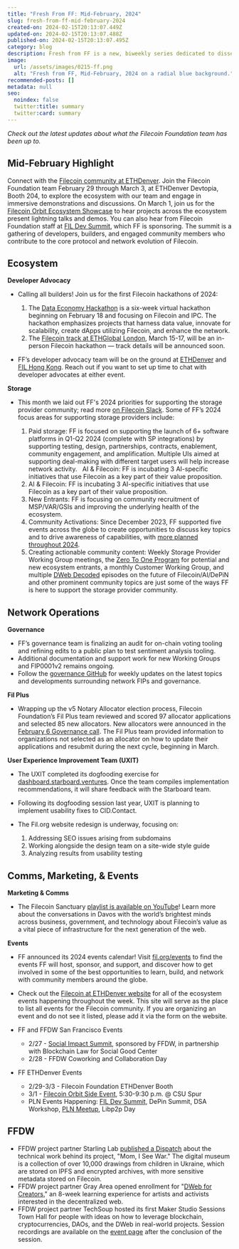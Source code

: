 ```yaml
---
title: "Fresh From FF: Mid-February, 2024"
slug: fresh-from-ff-mid-february-2024
created-on: 2024-02-15T20:13:07.449Z
updated-on: 2024-02-15T20:13:07.488Z
published-on: 2024-02-15T20:13:07.495Z
category: blog
description: Fresh from FF is a new, biweekly series dedicated to disseminating the latest information and updates from FF teams in their ongoing efforts to support our incredible community of developers, storage providers, storage clients, project partners, advocates, and more as we work toward our mission of building a stronger, more decentralized internet.
image:
  url: /assets/images/0215-ff.png
  alt: "Fresh from FF, Mid-February, 2024 on a radial blue background."
recommended-posts: []
metadata: null
seo:
  noindex: false
  twitter:title: summary
  twitter:card: summary
---
```


_Check out the latest updates about what the Filecoin Foundation team has been up to._

## Mid-February Highlight

Connect with the [Filecoin community at ETHDenver](https://hub.fil.org/events/ethdenver/menu/see-the-schedule). Join the Filecoin Foundation team February 29 through March 3, at ETHDenver Devtopia, Booth 204, to explore the ecosystem with our team and engage in immersive demonstrations and discussions. On March 1, join us for the [Filecoin Orbit Ecosystem Showcase](https://filecoindenver.io/) to hear projects across the ecosystem present lightning talks and demos. You can also hear from Filecoin Foundation staff at [FIL Dev Summit](https://fildev.io/FDS-3), which FF is sponsoring. The summit is a gathering of developers, builders, and engaged community members who contribute to the core protocol and network evolution of Filecoin.

## Ecosystem

**Developer Advocacy**

- Calling all builders! Join us for the first Filecoin hackathons of 2024:

  1. The [Data Economy Hackathon](https://dorahacks.io/hackathon/filecoin-data-economy/detail) is a six-week virtual hackathon beginning on February 18 and focusing on Filecoin and IPC. The hackathon emphasizes projects that harness data value, innovate for scalability, create dApps utilizing Filecoin, and enhance the network.
  2. The [Filecoin track at ETHGlobal London](https://ethglobal.com/events/london2024/prizes/filecoin), March 15-17, will be an in-person Filecoin hackathon — track details will be announced soon.

- FF’s developer advocacy team will be on the ground at [ETHDenver](https://hub.fil.org/events/ethdenver/menu/see-the-schedule) and [FIL Hong Kong](https://fil-hk.io/). Reach out if you want to set up time to chat with developer advocates at either event.

**Storage**

- This month we laid out FF's 2024 priorities for supporting the storage provider community; read more [on Filecoin Slack](https://filecoinproject.slack.com/archives/C02GQUMFQVA/p1707172145882549). Some of FF’s 2024 focus areas for supporting storage providers include:

  1. Paid storage: FF is focused on supporting the launch of 6+ software platforms in Q1-Q2 2024 (complete with SP integrations) by supporting testing, design, partnerships, contracts, enablement, community engagement, and amplification. Multiple UIs aimed at supporting deal-making with different target users will help increase network activity.   AI & Filecoin: FF is incubating 3 AI-specific initiatives that use Filecoin as a key part of their value proposition.
  2. AI & Filecoin: FF is incubating 3 AI-specific initiatives that use Filecoin as a key part of their value proposition.
  3. New Entrants: FF is focusing on community recruitment of MSP/VAR/GSIs and improving the underlying health of the ecosystem.
  4. Community Activations: Since December 2023, FF supported five events across the globe to create opportunities to discuss key topics and to drive awareness of capabilities, with [more planned throughout 2024](https://fil.org/events/).
  5. Creating actionable community content: Weekly Storage Provider Working Group meetings, the [Zero To One Program](https://www.youtube.com/watch?v=QqhV8Pj7xpA&list=PLp3zrT1ewY0mxPnE89z5NCb_pgCAMhuO3) for potential and new ecosystem entrants, a monthly Customer Working Group, and multiple [DWeb Decoded](https://www.youtube.com/playlist?list=PLp3zrT1ewY0micCUXk2G1B1-ukbpuclJy) episodes on the future of Filecoin/AI/DePiN and other prominent community topics are just some of the ways FF is here to support the storage provider community.

## Network Operations

**Governance**

- FF’s governance team is finalizing an audit for on-chain voting tooling and refining edits to a public plan to test sentiment analysis tooling.
- Additional documentation and support work for new Working Groups and FIP0001v2 remains ongoing.
- Follow the [governance GitHub](https://github.com/filecoin-project/FIPs/discussions) for weekly updates on the latest topics and developments surrounding network FIPs and governance.

**Fil Plus**

- Wrapping up the v5 Notary Allocator election process, Filecoin Foundation’s Fil Plus team reviewed and scored 97 allocator applications and selected 85 new allocators. New allocators were announced in the [February 6 Governance call](https://www.youtube.com/watch?v=HdyFRW2-CYY). The Fil Plus team provided information to organizations not selected as an allocator on how to update their applications and resubmit during the next cycle, beginning in March.

**User Experience Improvement Team (UXIT)**

- The UXIT completed its dogfooding exercise for [dashboard.starboard.ventures](https://dashboard.starboard.ventures/dashboard). Once the team compiles implementation recommendations, it will share feedback with the Starboard team.
- Following its dogfooding session last year, UXIT is planning to implement usability fixes to CID.Contact.
- The Fil.org website redesign is underway, focusing on:

  1. Addressing SEO issues arising from subdomains
  2. Working alongside the design team on a site-wide style guide
  3. Analyzing results from usability testing

## Comms, Marketing, & Events

**Marketing & Comms**

- The Filecoin Sanctuary [playlist is available on YouTube](https://www.youtube.com/playlist?list=PLp3zrT1ewY0lsLIsGAQYREZnP9QKE6zlU)! Learn more about the conversations in Davos with the world’s brightest minds across business, government, and technology about Filecoin’s value as a vital piece of infrastructure for the next generation of the web.

**Events**

- FF announced its 2024 events calendar! Visit [fil.org/events](http://fil.org/events) to find the events FF will host, sponsor, and support, and discover how to get involved in some of the best opportunities to learn, build, and network with community members around the globe.
- Check out the [Filecoin at ETHDenver website](https://hub.fil.org/ethdenver2024) for all of the ecosystem events happening throughout the week. This site will serve as the place to list all events for the Filecoin community. If you are organizing an event and do not see it listed, please add it via the form on the website.
- FF and FFDW San Francisco Events

  - 2/27 - [Social Impact Summit](https://www.blockchainlawsg.org/socialimpactsummit2024), sponsored by FFDW, in partnership with Blockchain Law for Social Good Center
  - 2/28 - FFDW Coworking and Collaboration Day

- FF ETHDenver Events

  - 2/29-3/3 - Filecoin Foundation ETHDenver Booth
  - 3/1 - [Filecoin Orbit Side Event](https://filecoindenver.io/), 5:30-9:30 p.m. @ CSU Spur
  - PLN Events Happening: [FIL Dev Summit](https://fildev.io/FDS-3), DePin Summit, DSA Workshop, [PLN Meetup](https://lu.ma/dg1bhavg), Libp2p Day

## FFDW

- FFDW project partner Starling Lab [published a Dispatch](https://dispatch.starlinglab.org/p/mom-i-see-war) about the technical work behind its project, "Mom, I See War." The digital museum is a collection of over 10,000 drawings from children in Ukraine, which are stored on IPFS and encrypted archives, with more sensitive metadata stored on Filecoin.
- FFDW project partner Gray Area opened enrollment for "[DWeb for Creators](https://grayarea.org/course/dweb-for-creators/)," an 8-week learning experience for artists and activists interested in the decentralized web.
- FFDW project partner TechSoup hosted its first Maker Studio Sessions Town Hall for people with ideas on how to leverage blockchain, cryptocurrencies, DAOs, and the DWeb in real-world projects. Session recordings are available on the [event page](https://events.techsoup.org/events/details/techsoup-public-good-app-house-presents-crafting-our-collective-future-accelerating-makers-town-hall-session-1/) after the conclusion of the session.
